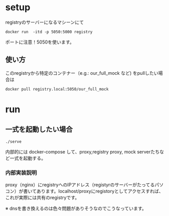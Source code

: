 
# setup
registryのサーバーになるマシーンにて
```
docker run  -itd -p 5050:5000 registry
```
ポートに注意！5050を使います。


## 使い方
このregistryから特定のコンテナー（e.g.: our_full_mock など) をpullしたい場合は
```
docker pull registry.local:5050/our_full_mock
```



# run
## 一式を起動したい場合
```
./serve
```
内部的には docker-compose して、proxy,registry proxy, mock serverたちなど一式を起動する。


### 内部実装説明

proxy（nginx）にregistryへのIPアドレス（registyrのサーバーがたってるパソコン）が書いてあります。localhost/proxyにregistoryとしてアクセスすれば、これが実際には共有のregistryです。

※ dnsを書き換えるのは色々問題がありそうなのでこうなっています。
